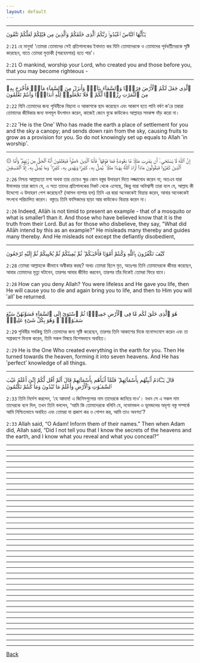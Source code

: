 ```yaml
---
layout: default
---
```


***
يَـٰٓأَيُّهَا ٱلنَّاسُ ٱعْبُدُوا۟ رَبَّكُمُ ٱلَّذِى خَلَقَكُمْ وَٱلَّذِينَ مِن قَبْلِكُمْ لَعَلَّكُمْ تَتَّقُونَ

`2:21` হে মানুষ! ‘তোমরা তোমাদের সেই প্রতিপালকের ইবাদাত কর যিনি তোমাদেরকে ও তোমাদের পূর্ববর্তীদেরকে সৃষ্টি করেছেন, যাতে তোমরা মুত্তাকী (পরহেযগার) হতে পার’।

`2:21` O mankind, worship your Lord, who created you and those before you, that you may become righteous -
***
ٱلَّذِى جَعَلَ لَكُمُ ٱلْأَرْضَ فِرَٰشًۭا وَٱلسَّمَآءَ بِنَآءًۭ وَأَنزَلَ مِنَ ٱلسَّمَآءِ مَآءًۭ فَأَخْرَجَ بِهِۦ مِنَ ٱلثَّمَرَٰتِ رِزْقًۭا لَّكُمْ ۖ فَلَا تَجْعَلُوا۟ لِلَّهِ أَندَادًۭا وَأَنتُمْ تَعْلَمُونَ

`2:22` যিনি তোমাদের জন্য পৃথিবীকে বিছানা ও আকাশকে ছাদ করেছেন এবং আকাশ হতে পানি বর্ষণ ক’রে তদ্বারা তোমাদের জীবিকার জন্য ফলমূল উৎপাদন করেন, কাজেই জেনে বুঝে কাউকেও আল্লাহর সমকক্ষ দাঁড় করো না।

`2:22` ˹He is the One˺ Who has made the earth a place of settlement for you and the sky a canopy; and sends down rain from the sky, causing fruits to grow as a provision for you. So do not knowingly set up equals to Allah ˹in worship˺.

***
۞ إِنَّ ٱللَّهَ لَا يَسْتَحْىِۦٓ أَن يَضْرِبَ مَثَلًۭا مَّا بَعُوضَةًۭ فَمَا فَوْقَهَا ۚ فَأَمَّا ٱلَّذِينَ ءَامَنُوا۟ فَيَعْلَمُونَ أَنَّهُ ٱلْحَقُّ مِن رَّبِّهِمْ ۖ وَأَمَّا ٱلَّذِينَ كَفَرُوا۟ فَيَقُولُونَ مَاذَآ أَرَادَ ٱللَّهُ بِهَـٰذَا مَثَلًۭا ۘ يُضِلُّ بِهِۦ كَثِيرًۭا وَيَهْدِى بِهِۦ كَثِيرًۭا ۚ وَمَا يُضِلُّ بِهِۦٓ إِلَّا ٱلْفَـٰسِقِينَ

`2:26` নিশ্চয় আল্লাহতো মশা অথবা তার চেয়েও ক্ষুদ্র কোন বস্তুর উদাহরণ দিতে লজ্জাবোধ করেন না; অতএব যারা ঈমানদার তারা জানে যে, এ সত্য তাদের প্রতিপালকের নিকট থেকে এসেছে, কিন্তু যারা অবিশ্বাসী তারা বলে যে, আল্লাহ কী উদ্দেশ্যে এ উদাহরণ পেশ করেছেন? (আসল ব্যাপার হল) তিনি এর দ্বারা অনেককেই বিভ্রান্ত করেন, আবার অনেককেই সৎপথে পরিচালিত করেন। বস্তুতঃ তিনি ফাসিকদের ছাড়া আর কাউকেও বিভ্রান্ত করেন না।

`2:26` Indeed, Allāh is not timid to present an example - that of a mosquito or what is smaller1 than it. And those who have believed know that it is the truth from their Lord. But as for those who disbelieve, they say, "What did Allāh intend by this as an example?" He misleads many thereby and guides many thereby. And He misleads not except the defiantly disobedient,
***
كَيْفَ تَكْفُرُونَ بِٱللَّهِ وَكُنتُمْ أَمْوَٰتًۭا فَأَحْيَـٰكُمْ ۖ ثُمَّ يُمِيتُكُمْ ثُمَّ يُحْيِيكُمْ ثُمَّ إِلَيْهِ تُرْجَعُونَ

`2:28` তোমরা আল্লাহকে কীভাবে অস্বীকার করছ? অথচ তোমরা ছিলে মৃত, অতঃপর তিনি তোমাদেরকে জীবন্ত করেছেন, আবার তোমাদের মৃত্যু ঘটাবেন, তারপর আবার জীবিত করবেন, তারপর তাঁর দিকেই তোমরা ফিরে যাবে।

`2:28` How can you deny Allah? You were lifeless and He gave you life, then He will cause you to die and again bring you to life, and then to Him you will ˹all˺ be returned.
***
هُوَ ٱلَّذِى خَلَقَ لَكُم مَّا فِى ٱلْأَرْضِ جَمِيعًۭا ثُمَّ ٱسْتَوَىٰٓ إِلَى ٱلسَّمَآءِ فَسَوَّىٰهُنَّ سَبْعَ سَمَـٰوَٰتٍۢ ۚ وَهُوَ بِكُلِّ شَىْءٍ عَلِيمٌۭ

`2:29` পৃথিবীর সবকিছু তিনি তোমাদের জন্য সৃষ্টি করেছেন, তারপর তিনি আকাশের দিকে মনোসংযোগ করেন এবং তা সপ্তাকাশে বিন্যস্ত করেন, তিনি সকল বিষয়ে বিশেষভাবে অবহিত।

`2:29` He is the One Who created everything in the earth for you. Then He turned towards the heaven, forming it into seven heavens. And He has ˹perfect˺ knowledge of all things.
***
قَالَ يَـٰٓـَٔادَمُ أَنۢبِئْهُم بِأَسْمَآئِهِمْ ۖ فَلَمَّآ أَنۢبَأَهُم بِأَسْمَآئِهِمْ قَالَ أَلَمْ أَقُل لَّكُمْ إِنِّىٓ أَعْلَمُ غَيْبَ ٱلسَّمَـٰوَٰتِ وَٱلْأَرْضِ وَأَعْلَمُ مَا تُبْدُونَ وَمَا كُنتُمْ تَكْتُمُونَ

`2:33` তিনি নির্দেশ করলেন, ‘হে আদাম! এ জিনিসগুলোর নাম তাদেরকে জানিয়ে দাও’। যখন সে এ সকল নাম তাদেরকে বলে দিল, তখন তিনি বললেন, ‘আমি কি তোমাদেরকে বলিনি যে, নভোমন্ডল ও ভূমন্ডলের অদৃশ্য বস্তু সম্পর্কে আমি নিশ্চিতভাবে অবহিত এবং তোমরা যা প্রকাশ কর ও গোপন কর, আমি তাও অবগত’?

`2:33` Allah said, “O Adam! Inform them of their names.” Then when Adam did, Allah said, “Did I not tell you that I know the secrets of the heavens and the earth, and I know what you reveal and what you conceal?”
***

***

***

***

***

***

***

***

***
***

***

***

***

***

***

***
***

***

***

***

***

***

***
***

***

***

***

***

***

***
***

***

***

***

***

***

***
[Back](./)